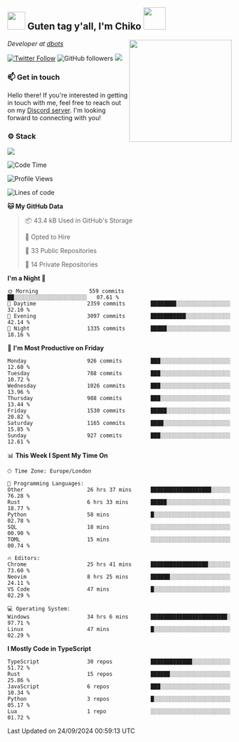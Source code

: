 <h2><img src="https://cdn.discordapp.com/emojis/1100181376730402906.gif?quality=lossless" width="40"> Guten tag y'all, I'm Chiko <img src="https://a.ppy.sh/15907233" width="50"></h2>
<a href="https://cataas.com"><img align='right' src="https://cataas.com/cat" width="230"></a>
<p><em>Developer at <a href="https://github.com/dbotsfun">dbots</a></em></p>

[![Twitter Follow](https://img.shields.io/twitter/follow/chikoxq?label=Follow)](https://twitter.com/intent/follow?screen_name=chikoxq)
![GitHub followers](https://img.shields.io/github/followers/chikof?label=Follow&style=social)
![](https://komarev.com/ghpvc/?username=chikof&color=blue)

### 📫 Get in touch
Hello there! If you're interested in getting in touch with me, feel free to reach out on my [Discord server](https://discord.gg/sejc7TnX6N). I'm looking forward to connecting with you!

### ⚙️ Stack
[![](https://skillicons.dev/icons?i=git,kubernetes,docker,js,ts,cloudflare,css,deno,express,graphql,html,mongodb,nestjs,py,react,apollo,bash,java,lua,nextjs,netlify,nodejs,ps,powershell,rust,neovim,tauri,sentry,postgres,tailwind,prisma,actix,workers)](https://skillicons.dev)

<!--START_SECTION:waka-->
![Code Time](http://img.shields.io/badge/Code%20Time-1%2C856%20hrs%2056%20mins-blue)

![Profile Views](http://img.shields.io/badge/Profile%20Views-0-blue)

![Lines of code](https://img.shields.io/badge/From%20Hello%20World%20I%27ve%20Written-6.5%20million%20lines%20of%20code-blue)

**🐱 My GitHub Data** 

> 📦 43.4 kB Used in GitHub's Storage 
 > 
> 💼 Opted to Hire
 > 
> 📜 33 Public Repositories 
 > 
> 🔑 14 Private Repositories 
 > 
**I'm a Night 🦉** 

```text
🌞 Morning                559 commits         ██░░░░░░░░░░░░░░░░░░░░░░░   07.61 % 
🌆 Daytime                2359 commits        ████████░░░░░░░░░░░░░░░░░   32.10 % 
🌃 Evening                3097 commits        ███████████░░░░░░░░░░░░░░   42.14 % 
🌙 Night                  1335 commits        █████░░░░░░░░░░░░░░░░░░░░   18.16 % 
```
📅 **I'm Most Productive on Friday** 

```text
Monday                   926 commits         ███░░░░░░░░░░░░░░░░░░░░░░   12.60 % 
Tuesday                  788 commits         ███░░░░░░░░░░░░░░░░░░░░░░   10.72 % 
Wednesday                1026 commits        ███░░░░░░░░░░░░░░░░░░░░░░   13.96 % 
Thursday                 988 commits         ███░░░░░░░░░░░░░░░░░░░░░░   13.44 % 
Friday                   1530 commits        █████░░░░░░░░░░░░░░░░░░░░   20.82 % 
Saturday                 1165 commits        ████░░░░░░░░░░░░░░░░░░░░░   15.85 % 
Sunday                   927 commits         ███░░░░░░░░░░░░░░░░░░░░░░   12.61 % 
```


📊 **This Week I Spent My Time On** 

```text
🕑︎ Time Zone: Europe/London

💬 Programming Languages: 
Other                    26 hrs 37 mins      ███████████████████░░░░░░   76.28 % 
Rust                     6 hrs 33 mins       █████░░░░░░░░░░░░░░░░░░░░   18.77 % 
Python                   58 mins             █░░░░░░░░░░░░░░░░░░░░░░░░   02.78 % 
SQL                      18 mins             ░░░░░░░░░░░░░░░░░░░░░░░░░   00.90 % 
TOML                     15 mins             ░░░░░░░░░░░░░░░░░░░░░░░░░   00.74 % 

🔥 Editors: 
Chrome                   25 hrs 41 mins      ██████████████████░░░░░░░   73.60 % 
Neovim                   8 hrs 25 mins       ██████░░░░░░░░░░░░░░░░░░░   24.11 % 
VS Code                  47 mins             █░░░░░░░░░░░░░░░░░░░░░░░░   02.29 % 

💻 Operating System: 
Windows                  34 hrs 6 mins       ████████████████████████░   97.71 % 
Linux                    47 mins             █░░░░░░░░░░░░░░░░░░░░░░░░   02.29 % 
```

**I Mostly Code in TypeScript** 

```text
TypeScript               30 repos            █████████████░░░░░░░░░░░░   51.72 % 
Rust                     15 repos            ██████░░░░░░░░░░░░░░░░░░░   25.86 % 
JavaScript               6 repos             ███░░░░░░░░░░░░░░░░░░░░░░   10.34 % 
Python                   3 repos             █░░░░░░░░░░░░░░░░░░░░░░░░   05.17 % 
Lua                      1 repo              ░░░░░░░░░░░░░░░░░░░░░░░░░   01.72 % 
```




 Last Updated on 24/09/2024 00:59:13 UTC
<!--END_SECTION:waka-->


<!--
<p align="center">
     <a href="https://discord.gg/HhybNhchcC"><img src="https://invidget.switchblade.xyz/sejc7TnX6N" align="center" ><a>
</p> 
-->
